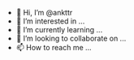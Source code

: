 - 👋 Hi, I’m @ankttr
- 👀 I’m interested in ...
- 🌱 I’m currently learning ...
- 💞️ I’m looking to collaborate on ...
- 📫 How to reach me ...

<!---
ankttr/ankttr is a ✨ special ✨ repository because its `README.md` (this file) appears on your GitHub profile.
You can click the Preview link to take a look at your changes.
--->
